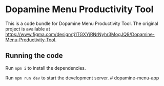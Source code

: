 
  # Dopamine Menu Productivity Tool

  This is a code bundle for Dopamine Menu Productivity Tool. The original project is available at https://www.figma.com/design/tj1TGXYjRNrNyhr3MogJQ9/Dopamine-Menu-Productivity-Tool.

  ## Running the code

  Run `npm i` to install the dependencies.

  Run `npm run dev` to start the development server.
  #   d o p a m i n e - m e n u - a p p  
 